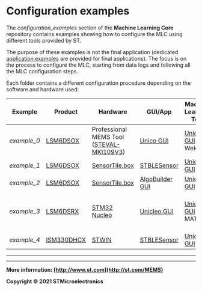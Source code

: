 # Configuration examples

The *configuration_examples* section of the **Machine Learning Core** repository contains examples showing how to configure the MLC using different tools provided by ST. 

The purpose of these examples is not the final application (dedicated [application examples](../application_examples/) are provided for final applications).  The focus is on the process to configure the MLC, starting from data logs and following all the MLC configuration steps. 

Each folder contains a different configuration procedure depending on the software and hardware used: 

| Example     | Product                                                      | Hardware                                                     | GUI/App                                                      | Machine Learning Tool                                        | Use case                               |
| ----------- | ------------------------------------------------------------ | ------------------------------------------------------------ | ------------------------------------------------------------ | ------------------------------------------------------------ | -------------------------------------- |
| *example_0* | [LSM6DSOX](https://www.st.com/content/st_com/en/products/mems-and-sensors/inemo-inertial-modules/lsm6dsox.html) | Professional MEMS Tool ([STEVAL-MKI109V3]( https://www.st.com/content/st_com/en/products/evaluation-tools/product-evaluation-tools/mems-motion-sensor-eval-boards/steval-mki109v3.html )) | [Unico GUI](https://www.st.com/content/st_com/en/products/embedded-software/evaluation-tool-software/unico-gui.html) | [Unico GUI](https://www.st.com/content/st_com/en/products/embedded-software/evaluation-tool-software/unico-gui.html) / Weka | Face-up / Face-down / Shaking          |
| *example_1* | [LSM6DSOX](https://www.st.com/content/st_com/en/products/mems-and-sensors/inemo-inertial-modules/lsm6dsox.html) | [SensorTile.box](https://www.st.com/content/st_com/en/products/evaluation-tools/product-evaluation-tools/mems-motion-sensor-eval-boards/steval-mksbox1v1.html) | [STBLESensor](https://www.st.com/content/st_com/en/products/embedded-software/wireless-connectivity-software/stblesensor.html) | [Unico GUI](https://www.st.com/content/st_com/en/products/embedded-software/evaluation-tool-software/unico-gui.html) | Yoga pose recognition                  |
| *example_2* | [LSM6DSOX](https://www.st.com/content/st_com/en/products/mems-and-sensors/inemo-inertial-modules/lsm6dsox.html) | [SensorTile.box](https://www.st.com/content/st_com/en/products/evaluation-tools/product-evaluation-tools/mems-motion-sensor-eval-boards/steval-mksbox1v1.html) | [AlgoBuilder GUI](https://www.st.com/content/st_com/en/products/embedded-software/mems-and-sensors-software/inemo-engine-software-libraries/algobuilder.html) | [Unico GUI](https://www.st.com/content/st_com/en/products/embedded-software/evaluation-tool-software/unico-gui.html) | Motion intensity                       |
| *example_3* | [LSM6DSRX](https://www.st.com/en/mems-and-sensors/lsm6dsrx.html) | [STM32 Nucleo ](https://www.st.com/content/st_com/en/products/evaluation-tools/product-evaluation-tools/mcu-mpu-eval-tools/stm32-mcu-mpu-eval-tools/stm32-nucleo-boards.html) | [Unicleo GUI](https://www.st.com/content/st_com/en/products/embedded-software/evaluation-tool-software/unicleo-gui.html) | [Unico GUI](https://www.st.com/content/st_com/en/products/embedded-software/evaluation-tool-software/unico-gui.html) / MATLAB | Face-up / Face-down + Motion intensity |
| *example_4* | [ISM330DHCX](https://www.st.com/en/mems-and-sensors/ism330dhcx.html) | [STWIN](https://www.st.com/en/evaluation-tools/steval-stwinkt1b.html) | [STBLESensor](https://www.st.com/content/st_com/en/products/embedded-software/wireless-connectivity-software/stblesensor.html) | [Unico GUI](https://www.st.com/content/st_com/en/products/embedded-software/evaluation-tool-software/unico-gui.html) | Fan rack monitoring                    |



------



------

**More information: [http://www.st.com](http://st.com/MEMS)**

**Copyright © 2021 STMicroelectronics**